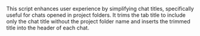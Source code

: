 This script enhances user experience by simplifying chat titles, specifically useful for chats opened in project folders. 
It trims the tab title to include only the chat title without the project folder name and inserts the trimmed title into the header of each chat.
